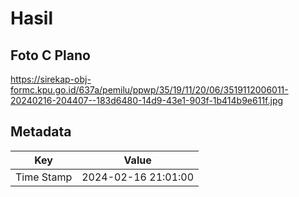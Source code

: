 # Hasil

## Foto C Plano

https://sirekap-obj-formc.kpu.go.id/637a/pemilu/ppwp/35/19/11/20/06/3519112006011-20240216-204407--183d6480-14d9-43e1-903f-1b414b9e611f.jpg


## Metadata

| Key        | Value               |
| ---------- | ------------------- |
| Time Stamp | 2024-02-16 21:01:00 |



